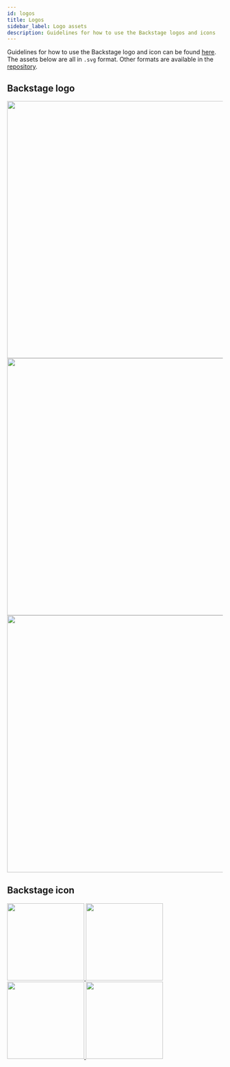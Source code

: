 ```yaml
---
id: logos
title: Logos
sidebar_label: Logo assets
description: Guidelines for how to use the Backstage logos and icons
---
```


Guidelines for how to use the Backstage logo and icon can be found
[here](/logo_assets/Backstage_Identity_Assets_Overview.pdf). The assets below
are all in `.svg` format. Other formats are available in the
[repository](https://github.com/spotify/backstage/tree/master/microsite/static/logo_assets).

## Backstage logo

<a href="/logo_assets/svg/Logo_White.svg">
  <img src="/logo_assets/svg/Logo_White.svg" width="600" />
</a>

<a href="/logo_assets/svg/Logo_Teal.svg">
  <img src="/logo_assets/svg/Logo_Teal.svg" width="600" />
</a>

<a href="/logo_assets/svg/Logo_Black.svg">
  <img src="/logo_assets/svg/Logo_Black.svg" width="600" style={{backgroundColor: 'white'}} />
</a>

## Backstage icon

<div>
  <a href="/logo_assets/svg/Icon_White.svg">
    <img src="/logo_assets/svg/Icon_White.svg" width="180" height="180" />
  </a>
  <a href="/logo_assets/svg/Icon_Teal.svg">
    <img src="/logo_assets/svg/Icon_Teal.svg" width="180" height="180" />
  </a>
  <a href="/logo_assets/svg/Icon_Gradient.svg">
    <img src="/logo_assets/svg/Icon_Gradient.svg" width="180" height="180" />
  </a>
  <a href="/logo_assets/svg/Icon_Black.svg">
    <img src="/logo_assets/svg/Icon_Black.svg" width="180" height="180" style={{backgroundColor: 'white'}} />
  </a>
</div>
